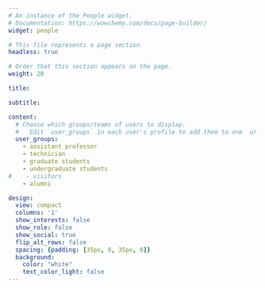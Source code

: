 ```yaml
---
# An instance of the People widget.
# Documentation: https://wowchemy.com/docs/page-builder/
widget: people

# This file represents a page section.
headless: true

# Order that this section appears on the page.
weight: 20

title:

subtitle:

content:
  # Choose which groups/teams of users to display.
  #   Edit `user_groups` in each user's profile to add them to one  or more of these groups.
  user_groups:
    - assistant professor
    - technician
    - graduate students
    - undergraduate students
#    - visitors
    - alumni

design:
  view: compact
  columns: '1'
  show_interests: false
  show_role: false
  show_social: true
  flip_alt_rows: false
  spacing: {padding: [35px, 0, 35px, 0]}
  background:
    color: "white"
    text_color_light: false
---
```


